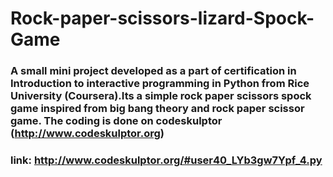 # Rock-paper-scissors-lizard-Spock-Game
### A small mini project developed as a part of certification in Introduction to interactive programming in Python from Rice University (Coursera).Its a simple rock paper scissors spock game inspired from big bang theory and rock paper scissor game. The coding is done on codeskulptor (http://www.codeskulptor.org)
### link: http://www.codeskulptor.org/#user40_LYb3gw7Ypf_4.py

